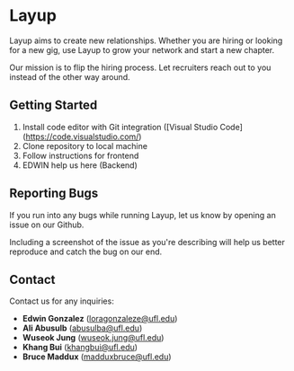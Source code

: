 
# Layup

Layup aims to create new relationships. Whether you are hiring or looking for a new gig, use Layup to grow your network and start a new chapter.

Our mission is to flip the hiring process. Let recruiters reach out to you instead of the other way around.

## Getting Started

1. Install code editor with Git integration ([Visual Studio Code] (https://code.visualstudio.com/)
2. Clone repository to local machine
3. Follow instructions for frontend
3. EDWIN help us here (Backend)

## Reporting Bugs

If you run into any bugs while running Layup, let us know by opening an issue on our Github.

Including a screenshot of the issue as you're describing will help us better reproduce and catch the bug on our end.

## Contact

Contact us for any inquiries:
- **Edwin Gonzalez** (loragonzaleze@ufl.edu)
- **Ali Abusulb** (abusulba@ufl.edu)
- **Wuseok Jung** (wuseok.jung@ufl.edu)
- **Khang Bui** (khangbui@ufl.edu)
- **Bruce Maddux** (madduxbruce@ufl.edu)
